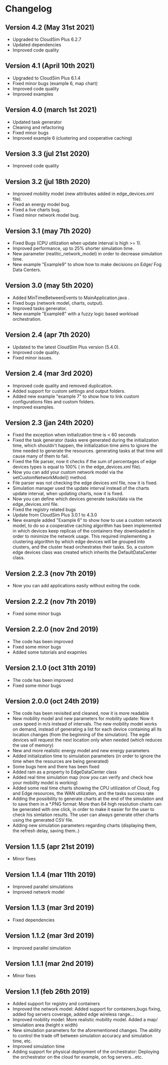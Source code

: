 # Changelog

## Version 4.2 (May 31st 2021)

*   Upgraded to CloudSim Plus 6.2.7
*   Updated dependencies 
*   Improved code quality 

## Version 4.1 (April 10th 2021)

*   Upgraded to CloudSim Plus 6.1.4
*   Fixed minor bugs (example 6, map chart)
*   Improved code quality
*   Improved examples

## Version 4.0 (march 1st 2021)

*   Updated task generator
*   Cleaning and refactoring
*   Fixed minor bugs
*   Improved example 6 (clustering and cooperative caching)

## Version 3.3 (jul 21st 2020)

*   Improved code quality

## Version 3.2 (jul 18th 2020)

*   Improved mobility model (new attributes added in edge_devices.xml file).
*   Fixed an energy model bug.
*   Fixed a live charts bug.
*   Fixed minor network model bug.

## Version 3.1 (may 7th 2020)

*   Fixed Bugs (CPU utilization when update interval is high >= 1).
*   Improved performance, up to 25% shorter simulation time.
*   New parameter (realitic_network_model) in order to decrease simulation time.
*   New example  "Example9" to show how to make decisions on Edge/ Fog Data Centers.

## Version 3.0 (may 5th 2020)

*   Added MinTimeBetweenEvents to MainApplication.java .
*   Fixed bugs (network model, charts, output).
*   Improved tasks generator.
*   New example "Example8" with a fuzzy logic based workload orchestration.

## Version 2.4 (apr 7th 2020)

*   Updated to the latest CloudSim Plus version (5.4.0).
*   Improved code quality.
*   Fixed minor issues.

## Version 2.4 (mar 3rd 2020)

*   Improved code quality and removed duplication.
*   Added support for custom settings and output folders.
*   Added new example "example 7" to show how to link custom configurations files and custom folders.
*   Improved examples.

## Version 2.3 (jan 24th 2020) 

*   Fixed the exception when initialization time is < 60 seconds
*   Fixed the task generator (tasks were generated during the initialization time, which shouldn't happen, the initialization time aims to ignore the time needed to generate the resources. generating tasks at that time will cause many of them to fail.
*   Fixed the file parser, now it checks if the sum of percentages of edge devices types is equal to 100% ( in the edge_devices.xml file).
*   Now you can add your custom network model via the setCustomNetworkModel() method.
*   File parser was not checking the edge devices xml file, now it is fixed.
*   Simulation manager used the update interval instead of the charts update interval, when updating charts, now it is fixed.
*   Now you can define which devices generate tasks/data via the edge_devices.xml file.
*   Fixed the registry related bugs
*   Update from CloudSim Plus 3.0.1 to 4.3.0
*   New example added "Example 6" to show how to use a custom network model, to do so a cooperative caching algorithm has been implemented in which devices keep replicas of the containers they downloaded in order to minimize the network usage. This required implementing a clustering algorithm by which edge devices will be grouped into clusters, and the cluster head orchestrates their tasks. So, a custom edge devices class was created which inherits the DefaultDataCenter class.

## Version 2.2.3 (nov 7th 2019) 

*   Now you can add applications easily without exiting the code.

## Version 2.2.2 (nov 7th 2019) 

*   Fixed some minor bugs  

## Version 2.2.0 (nov 2nd 2019)

*   The code has been improved  
*   Fixed some minor bugs 
*   Added some tutorials and exapmles

## Version 2.1.0 (oct 31th 2019)

*   The code has been improved  
*   Fixed some minor bugs 

## Version 2.0.0 (oct 24th 2019)

*   The code has been revisited and cleaned, now it is more readable  
*   New mobility model and new parameters for mobility update: Now it uses speed in m/s instead of intervals. The new mobility model works on demand, instead of generating a list for each device containing all its location changes (from the beginning of the simulation). The egde devices will request the next location only when needed (which reduces the use of memory)
*   New and more realistic energy model and new energy parameters 
*   Added initialization time to simulation parameters (in order to ignore the time when the resources are being generated)
*   Some bugs here and there has been fixed 
*   Added ram as a property to EdgeDataCenter class
*   Added real time simulation map (now you can verify and check how your mobility model is working)  
*   Added some real time charts showing the CPU utilization of Cloud, Fog and Edge resources, the WAN utilization, and the tasks success rate
*   Adding the possibility to generate charts at the end of the simulation and to save them in a *.PNG format: More than 64 high resolution charts can be generated with one click, in order to make it easier for the user to check his simlation results. The user can always generate other charts using the generated CSV file.
*   Adding new simulation parameters regarding charts (displaying them, the refresh delay, saving them..)  

## Version 1.1.5 (apr 21st 2019)

*   Minor fixes

## Version 1.1.4 (mar 11th 2019)

*   Improved parallel simulations
*   Improved network model

## Version 1.1.3 (mar 3rd 2019)

*   Fixed dependencies 

## Version 1.1.2 (mar 3rd 2019)

*   Improved parallel simulation 

## Version 1.1.1 (mar 2nd 2019) 

*   Minor fixes

## Version 1.1 (feb 26th 2019)

*   Added support for registry and containers
*   Improved the network model:  Added support for containers,bugs fixing, added fog servers coverage, added edge  wireless range...
*   Improved mobility model:  More realistic mobility model.  Added a map/ simulation area (height x width)
*   New simulation parameters for the aforementioned changes. The ability to control the trade off between simulation accuracy and simulation time, etc.
*   Improved simulation time
*   Adding support for physical deployment of the orchestrator:  Deploying the orchestrator on the cloud for example, on fog servers...etc.
